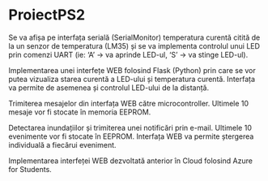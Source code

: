 # ProiectPS2
Se va afișa pe interfața serială (SerialMonitor) temperatura curentă citită de la un senzor de temperatura (LM35) și se va implementa controlul unui LED prin comenzi UART (ie: ‘A’ -> va aprinde LED-ul, ‘S’ -> va stinge LED-ul). 

Implementarea unei interfețe WEB folosind Flask (Python) prin care se vor putea vizualiza starea curentă a LED-ului și temperatura curentă. Interfața va permite de asemenea și controlul LED-ului de la distanță.

Trimiterea mesajelor din interfața WEB către microcontroller. Ultimele 10 mesaje vor fi stocate în memoria EEPROM. 

Detectarea inundațiilor și trimiterea unei notificări prin e-mail. Ultimele 10 evenimente vor fi stocate în EEPROM. Interfața WEB va permite ștergerea individuală a fiecărui eveniment.  

Implementarea interfeței WEB dezvoltată anterior în Cloud folosind Azure for Students.
